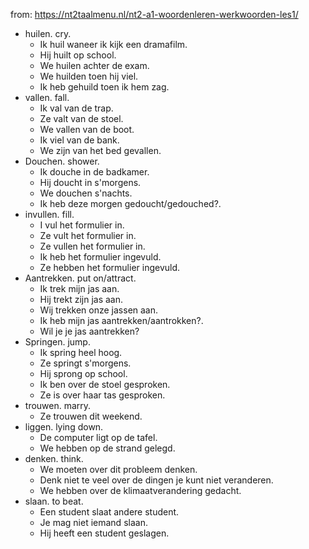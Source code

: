 from: https://nt2taalmenu.nl/nt2-a1-woordenleren-werkwoorden-les1/
- huilen. cry.
  - Ik huil waneer ik kijk een dramafilm.
  - Hij huilt op school.
  - We huilen achter de exam.
  - We huilden toen hij viel.
  - Ik heb gehuild toen ik hem zag.
- vallen. fall.
  - Ik val van de trap.
  - Ze valt van de stoel.
  - We vallen van de boot.
  - Ik viel van de bank.
  - We zijn van het bed gevallen.
- Douchen. shower.
  - Ik douche in de badkamer.
  - Hij doucht in s'morgens.
  - We douchen s'nachts.
  - Ik heb deze morgen gedoucht/gedouched?.
- invullen. fill.
  - I vul het formulier in.
  - Ze vult het formulier in.
  - Ze vullen het formulier in.
  - Ik heb het formulier ingevuld.
  - Ze hebben het formulier ingevuld.
- Aantrekken. put on/attract.
  - Ik trek mijn jas aan.
  - Hij trekt zijn jas aan.
  - Wij trekken onze jassen aan.
  - Ik heb mijn jas aantrekken/aantrokken?.
  - Wil je je jas aantrekken?
- Springen. jump.
  - Ik spring heel hoog.
  - Ze springt s'morgens.
  - Hij sprong op school.
  - Ik ben over de stoel gesproken.
  - Ze is over haar tas gesproken.
- trouwen. marry.
  - Ze trouwen dit weekend.
- liggen. lying down.
  - De computer ligt op de tafel.
  - We hebben op de strand gelegd.
- denken. think.
  - We moeten over dit probleem denken.
  - Denk niet te veel over de dingen je kunt niet veranderen.
  - We hebben over de klimaatverandering gedacht.
- slaan. to beat.
  - Een student slaat andere student.
  - Je mag niet iemand slaan.
  - Hij heeft een student geslagen.
